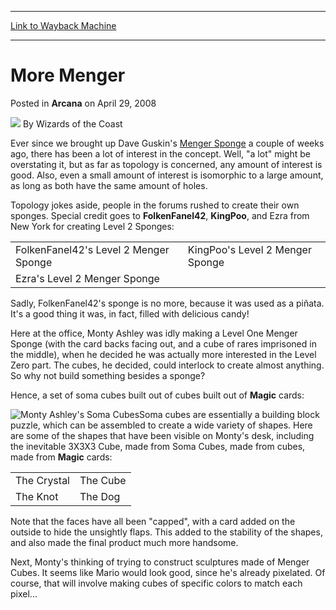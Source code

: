 
---
[Link to Wayback Machine](https://web.archive.org/web/20211203235733/https://magic.wizards.com/en/articles/archive/arcana/more-menger-2008-04-29)

[_metadata_:author]:- "Wizards of the Coast"
[_metadata_:description]:- "Ever since we brought up Dave Guskin's Menger Sponge a couple of weeks ago, there has been a lot of interest in the concept. Well, `a lot` might be overstating it, but as far as topology is concerned, any amount of interest is good. Also, even a small amount of interest is isomorphic to a large amount, as long as both have the same amount of holes.Topology jokes aside, people"
[_metadata_:generator]:- "Drupal 7 (http://drupal.org)"
[_metadata_:node]:- "603626"
[_metadata_:publish_date]:- "2008-04-29"
[_metadata_:source]:- "div-main-content"
[_metadata_:title]:- "More Menger"
[_metadata_:wayback_capture_timestamp]:- "2021-12-03 23:57:33"
[_metadata_:wayback_raw_url]:- "https://web.archive.org/web/20211203235733id_/https://magic.wizards.com/en/articles/archive/arcana/more-menger-2008-04-29"
[_metadata_:wayback_url]:- "https://magic.wizards.com/en/articles/archive/arcana/more-menger-2008-04-29"
---


More Menger
===========



 Posted in **Arcana**
 on April 29, 2008 






![](https://media.magic.wizards.com/styles/auth_small/public/images/person/wizards_author.jpg)
By Wizards of the Coast











Ever since we brought up Dave Guskin's [Menger Sponge](/en/articles/archive/menger-sponge-2008-04-15) a couple of weeks ago, there has been a lot of interest in the concept. Well, "a lot" might be overstating it, but as far as topology is concerned, any amount of interest is good. Also, even a small amount of interest is isomorphic to a large amount, as long as both have the same amount of holes.

Topology jokes aside, people in the forums rushed to create their own sponges. Special credit goes to **FolkenFanel42**, **KingPoo**, and Ezra from New York for creating Level 2 Sponges:



|  |  |
| --- | --- |
| FolkenFanel42's Level 2 Menger Sponge | KingPoo's Level 2 Menger Sponge |
| Ezra's Level 2 Menger Sponge |

Sadly, FolkenFanel42's sponge is no more, because it was used as a piñata. It's a good thing it was, in fact, filled with delicious candy!

Here at the office, Monty Ashley was idly making a Level One Menger Sponge (with the card backs facing out, and a cube of rares imprisoned in the middle), when he decided he was actually more interested in the Level Zero part. The cubes, he decided, could interlock to create almost anything. So why not build something besides a sponge?

Hence, a set of soma cubes built out of cubes built out of **Magic** cards:

![Monty Ashley's Soma Cubes](https://media.magic.wizards.com/image_legacy_migration/magic/images/mtgcom/arcana1000/1579_Somacubes.jpg)Soma cubes are essentially a building block puzzle, which can be assembled to create a wide variety of shapes. Here are some of the shapes that have been visible on Monty's desk, including the inevitable 3X3X3 Cube, made from Soma Cubes, made from cubes, made from **Magic** cards:



|  |  |
| --- | --- |
| The Crystal | The Cube |
| The Knot | The Dog |

Note that the faces have all been "capped", with a card added on the outside to hide the unsightly flaps. This added to the stability of the shapes, and also made the final product much more handsome.

Next, Monty's thinking of trying to construct sculptures made of Menger Cubes. It seems like Mario would look good, since he's already pixelated. Of course, that will involve making cubes of specific colors to match each pixel...








